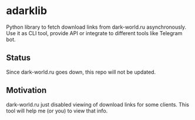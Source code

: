 # adarklib

Python library to fetch download links from dark-world.ru asynchronously.
Use it as CLI tool, provide API or integrate to different tools like Telegram bot.

## Status

Since dark-world.ru goes down, this repo will not be updated.

## Motivation

dark-world.ru just disabled viewing of download links for some clients. This tool will help me (or you) to view that info.

